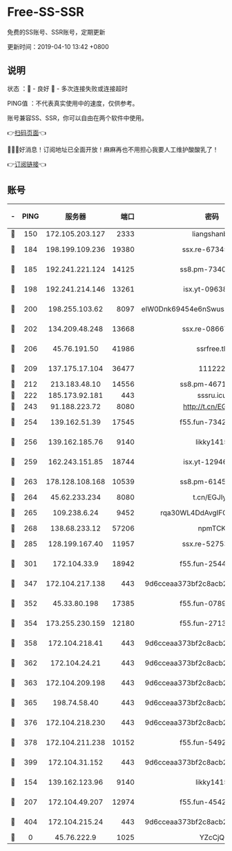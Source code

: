 # Free-SS-SSR

免费的SS账号、SSR账号，定期更新

更新时间：2019-04-10 13:42 +0800

## 说明

状态     ：🙂 - 良好 🙁 - 多次连接失败或连接超时

PING值   ：不代表真实使用中的速度，仅供参考。

账号兼容SS、SSR，你可以自由在两个软件中使用。

👉[扫码页面](https://liesauer.github.io/Free-SS-SSR/)👈

🎉🎉🎉好消息！订阅地址已全面开放！麻麻再也不用担心我要人工维护酸酸乳了！

👉[订阅链接](https://www.liesauer.net/yogurt/subscribe?ACCESS_TOKEN=DAYxR3mMaZAsaqUb)👈

## 账号

|-|PING|服务器|端口|密码|加密方式|区域|
|:----:|:----:|:-----:|-----:|:----:|:----:|:----:|
|🙂|150|172.105.203.127|2333|liangshanbo|chacha20|JP|
|🙂|184|198.199.109.236|19380|ssx.re-67345010|aes-256-cfb|US|
|🙂|185|192.241.221.124|14125|ss8.pm-73400574|aes-256-cfb|US|
|🙂|198|192.241.214.146|13261|isx.yt-09638274|aes-256-cfb|US|
|🙂|200|198.255.103.62|8097|eIW0Dnk69454e6nSwuspv9DmS201tQ0D|aes-256-cfb|US|
|🙂|202|134.209.48.248|13668|ssx.re-08667439|aes-256-cfb|US|
|🙂|206|45.76.191.50|41986|ssrfree.tk|aes-256-cfb|SG|
|🙂|209|137.175.17.104|36477|111222|aes-256-cfb|US|
|🙂|212|213.183.48.10|14556|ss8.pm-46715191|rc4-md5|RU|
|🙂|222|185.173.92.181|443|sssru.icu|rc4-md5|RU|
|🙂|243|91.188.223.72|8080|http://t.cn/EGJIyrl|rc4-md5|RU|
|🙂|254|139.162.51.39|17545|f55.fun-73422177|aes-256-cfb|SG|
|🙂|256|139.162.185.76|9140|likky1415|aes-256-cfb|DE|
|🙂|259|162.243.151.85|18744|isx.yt-12946786|aes-256-cfb|US|
|🙂|263|178.128.108.168|10539|ss8.pm-61451239|aes-256-cfb|SG|
|🙂|264|45.62.233.234|8080|t.cn/EGJIyrl|rc4-md5|CA|
|🙂|265|109.238.6.24|9452|rqa30WL4DdAvgIFG6Fs3znzTa|aes-256-cfb|FR|
|🙂|268|138.68.233.12|57206|npmTCK|rc4-md5|US|
|🙂|285|128.199.167.40|11957|ssx.re-52753780|aes-256-cfb|SG|
|🙂|301|172.104.33.9|18942|f55.fun-25441052|aes-256-cfb|SG|
|🙂|347|172.104.217.138|443|9d6cceaa373bf2c8acb22e60b6a58be6|aes-256-cfb|US|
|🙂|352|45.33.80.198|17385|f55.fun-07896387|aes-256-cfb|US|
|🙂|354|173.255.230.159|12180|f55.fun-27131097|aes-256-cfb|US|
|🙂|358|172.104.218.41|443|9d6cceaa373bf2c8acb22e60b6a58be6|aes-256-cfb|US|
|🙂|362|172.104.24.21|443|9d6cceaa373bf2c8acb22e60b6a58be6|aes-256-cfb|US|
|🙂|363|172.104.209.198|443|9d6cceaa373bf2c8acb22e60b6a58be6|aes-256-cfb|US|
|🙂|365|198.74.58.40|443|9d6cceaa373bf2c8acb22e60b6a58be6|aes-256-cfb|US|
|🙂|376|172.104.218.230|443|9d6cceaa373bf2c8acb22e60b6a58be6|aes-256-cfb|US|
|🙂|378|172.104.211.238|10152|f55.fun-54923385|aes-256-cfb|US|
|🙂|399|172.104.31.152|443|9d6cceaa373bf2c8acb22e60b6a58be6|aes-256-cfb|US|
|🙂|154|139.162.123.96|9140|likky1415|aes-256-cfb|JP|
|🙂|207|172.104.49.207|12974|f55.fun-45425940|aes-256-cfb|SG|
|🙂|404|172.104.215.24|443|9d6cceaa373bf2c8acb22e60b6a58be6|aes-256-cfb|US|
|🙁|0|45.76.222.9|1025|YZcCjQ|rc4-md5|JP|
